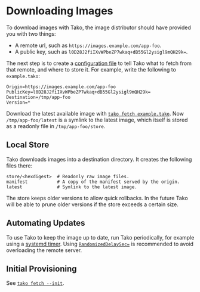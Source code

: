 # Downloading Images

To download images with Tako, the image distributor should have provided you
with two things:

 * A remote url, such as `https://images.example.com/app-foo`.
 * A public key, such as `l0D28J2fiIXvWPbeZP7wkaq+dB55Gl2ysigl9mQH29k=`.

The next step is to create a [configuration file](configuration.md) to tell Tako
what to fetch from that remote, and where to store it. For example, write the
following to `example.tako`:

    Origin=https://images.example.com/app-foo
    PublicKey=l0D28J2fiIXvWPbeZP7wkaq+dB55Gl2ysigl9mQH29k=
    Destination=/tmp/app-foo
    Version=*

Download the latest available image with
[`tako fetch example.tako`](tako-fetch.md). Now `/tmp/app-foo/latest` is a
symlink to the latest image, which itself is stored as a readonly file in
`/tmp/app-foo/store`.

## Local Store

Tako downloads images into a destination directory. It creates the following
files there:

    store/<hexdigest>  # Readonly raw image files.
    manifest           # A copy of the manifest served by the origin.
    latest             # Symlink to the latest image.

The store keeps older versions to allow quick rollbacks. In the future Tako
will be able to prune older versions if the store exceeds a certain size.
<!-- TODO: Implement that. -->

## Automating Updates

To use Tako to keep the image up to date, run Tako periodically, for example
using a [systemd timer][systemd-timer]. Using [`RandomizedDelaySec=`][delay] is
recommended to avoid overloading the remote server.

<!-- TODO: Elaborate, make more beginner-friendly. -->

## Initial Provisioning

See [`tako fetch --init`](tako-fetch.md#-init).

<!-- TODO: Elaborate. -->


[systemd-timer]: https://www.freedesktop.org/software/systemd/man/systemd.timer.html
[delay]:         https://www.freedesktop.org/software/systemd/man/systemd.timer.html#RandomizedDelaySec=
